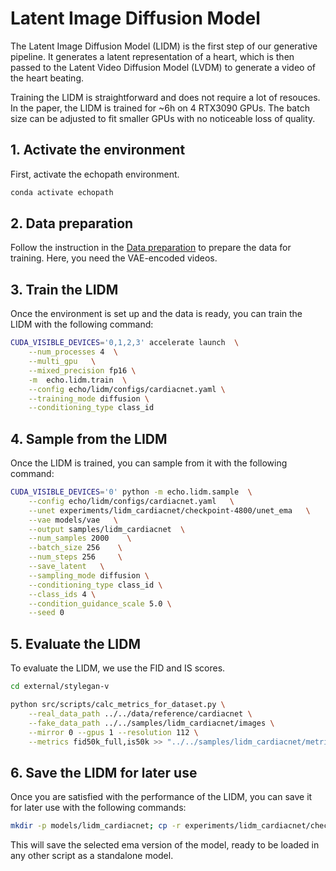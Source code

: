 # Latent Image Diffusion Model

The Latent Image Diffusion Model (LIDM) is the first step of our generative pipeline. It generates a latent representation of a heart, which is then passed to the Latent Video Diffusion Model (LVDM) to generate a video of the heart beating.

Training the LIDM is straightforward and does not require a lot of resouces. In the paper, the LIDM is trained for ~6h on 4 RTX3090 GPUs. The batch size can be adjusted to fit smaller GPUs with no noticeable loss of quality.

## 1. Activate the environment

First, activate the echopath environment.

```bash
conda activate echopath
```

## 2. Data preparation
Follow the instruction in the [Data preparation](../../README.md#data-preparation) to prepare the data for training. Here, you need the VAE-encoded videos.

## 3. Train the LIDM
Once the environment is set up and the data is ready, you can train the LIDM with the following command:

```bash
CUDA_VISIBLE_DEVICES='0,1,2,3' accelerate launch  \
	--num_processes 4  \
	--multi_gpu   \
	--mixed_precision fp16 \
	-m  echo.lidm.train  \
	--config echo/lidm/configs/cardiacnet.yaml \
	--training_mode diffusion \
	--conditioning_type class_id
```

## 4. Sample from the LIDM

Once the LIDM is trained, you can sample from it with the following command:

```bash
CUDA_VISIBLE_DEVICES='0' python -m echo.lidm.sample  \
	--config echo/lidm/configs/cardiacnet.yaml   \
	--unet experiments/lidm_cardiacnet/checkpoint-4800/unet_ema   \
	--vae models/vae   \
	--output samples/lidm_cardiacnet  \
	--num_samples 2000    \
	--batch_size 256    \
	--num_steps 256     \
	--save_latent   \
	--sampling_mode diffusion \
	--conditioning_type class_id \
	--class_ids 4 \
    --condition_guidance_scale 5.0 \
    --seed 0
```

## 5. Evaluate the LIDM

To evaluate the LIDM, we use the FID and IS scores. 

```bash
cd external/stylegan-v

python src/scripts/calc_metrics_for_dataset.py \
    --real_data_path ../../data/reference/cardiacnet \
    --fake_data_path ../../samples/lidm_cardiacnet/images \
    --mirror 0 --gpus 1 --resolution 112 \
    --metrics fid50k_full,is50k >> "../../samples/lidm_cardiacnet/metrics.txt"
```

## 6. Save the LIDM for later use
Once you are satisfied with the performance of the LIDM, you can save it for later use with the following commands:

```bash
mkdir -p models/lidm_cardiacnet; cp -r experiments/lidm_cardiacnet/checkpoint-4800/unet_ema/* models/lidm_cardiacnet/; cp experiments/lidm_cardiacnet/config.yaml models/lidm_cardiacnet/

```

This will save the selected ema version of the model, ready to be loaded in any other script as a standalone model.